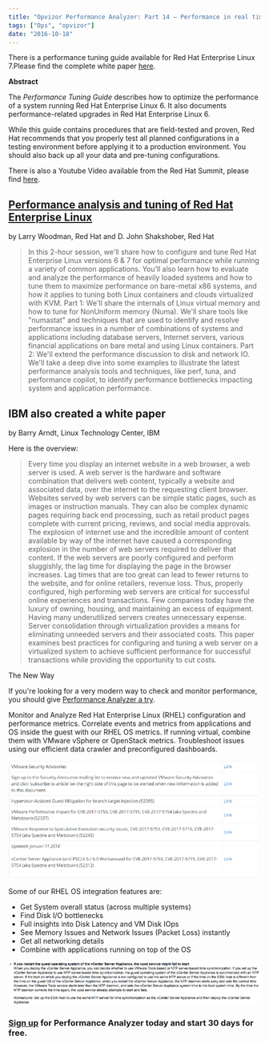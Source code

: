 ```yaml
---
title: "Opvizor Performance Analyzer: Part 14 – Performance in real time for Red Hat Enterprise Linux"
tags: ["Ops", "opvizor"]
date: "2016-10-18"
---
```


There is a performance tuning guide available for Red Hat Enterprise Linux 7.Please find the complete white paper [here](https://access.redhat.com/documentation/en-US/Red_Hat_Enterprise_Linux/7/pdf/Performance_Tuning_Guide/Red_Hat_Enterprise_Linux-7-Performance_Tuning_Guide-en-US.pdf).

**Abstract**

The _Performance Tuning Guide_ describes how to optimize the performance of a system running Red Hat Enterprise Linux 6. It also documents performance-related upgrades in Red Hat Enterprise Linux 6.

While this guide contains procedures that are field-tested and proven, Red Hat recommends that you properly test all planned configurations in a testing environment before applying it to a production environment. You should also back up all your data and pre-tuning configurations.

There is also a Youtube Video available from the Red Hat Summit, please find [here](https://www.youtube.com/watch?v=8C1X1ppOpho).

## [Performance analysis and tuning of Red Hat Enterprise Linux](https://rh2016.smarteventscloud.com/connect/sessionDetail.ww?SESSION_ID=44506)

by Larry Woodman, Red Hat and D. John Shakshober, Red Hat

> In this 2-hour session, we'll share how to configure and tune Red Hat Enterprise Linux versions 6 & 7 for optimal performance while running a variety of common applications. You’ll also learn how to evaluate and analyze the performance of heavily loaded systems and how to tune them to maximize performance on bare-metal x86 systems, and how it applies to tuning both Linux containers and clouds virtualized with KVM. Part 1: We'll share the internals of Linux virtual memory and how to tune for NonUniform memory (Numa). We'll share tools like "numastat" and techniques that are used to identify and resolve performance issues in a number of combinations of systems and applications including database servers, Internet servers, various financial applications on bare metal and using Linux containers. Part 2: We'll extend the performance discussion to disk and network IO. We'll take a deep dive into some examples to illustrate the latest performance analysis tools and techniques, like perf, tuna, and performance copilot, to identify performance bottlenecks impacting system and application performance.

## IBM also created a white paper

by Barry Arndt, Linux Technology Center, IBM 

Here is the overview:

> Every time you display an internet website in a web browser, a web server is used. A web server is the hardware and software combination that delivers web content, typically a website and associated data, over the internet to the requesting client browser. Websites served by web servers can be simple static pages, such as images or instruction manuals. They can also be complex dynamic pages requiring back end processing, such as retail product pages complete with current pricing, reviews, and social media approvals. The explosion of internet use and the incredible amount of content available by way of the internet have caused a corresponding explosion in the number of web servers required to deliver that content. If the web servers are poorly configured and perform sluggishly, the lag time for displaying the page in the browser increases. Lag times that are too great can lead to fewer returns to the website, and for online retailers, revenue loss. Thus, properly configured, high performing web servers are critical for successful online experiences and transactions. Few companies today have the luxury of owning, housing, and maintaining an excess of equipment. Having many underutilized servers creates unnecessary expense. Server consolidation through virtualization provides a means for eliminating unneeded servers and their associated costs. This paper examines best practices for configuring and tuning a web server on a virtualized system to achieve sufficient performance for successful transactions while providing the opportunity to cut costs.

The New Way

If you're looking for a very modern way to check and monitor performance, you should give [Performance Analyzer a try](http://try.opvizor.com/perfanalyzer/). 

Monitor and Analyze Red Hat Enterprise Linux (RHEL) configuration and performance metrics. Correlate events and metrics from applications and OS inside the guest with our RHEL OS metrics. If running virtual, combine them with VMware vSphere or OpenStack metrics. Troubleshoot issues using our efficient data crawler and preconfigured dashboards.

![Red Hat Enterprise Linux](/images/blog/1-2.png)

Some of our RHEL OS integration features are:

- Get System overall status (across multiple systems)
- Find Disk I/O bottlenecks
- Full insights into Disk Latency and VM Disk IOps
- See Memory Issues and Network Issues (Packet Loss) instantly
- Get all networking details
- Combine with applications running on top of the OS

![Red Hat Enterprise Linux](/images/blog/2-2.png)

### [Sign up](http://try.opvizor.com/perfanalyzer/) for Performance Analyzer today and start 30 days for free.
